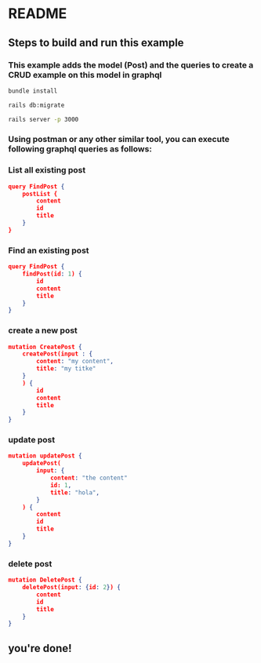 # README

## Steps to build and run this example

### This example adds the model (Post) and the queries to create a CRUD example on this model in graphql

```bash
bundle install
```

```bash
rails db:migrate
```

```bash
rails server -p 3000
```

### Using postman or any other similar tool, you can execute following graphql queries as follows:

### List all existing post
```json
query FindPost {
    postList {
        content
        id
        title
    }
}
```

### Find an existing post
```json
query FindPost {
    findPost(id: 1) {
        id
        content
        title
    }
} 
```

### create a new post
```json
mutation CreatePost {
    createPost(input : {
        content: "my content",
        title: "my titke"
    }
    ) {
        id
        content
        title
    }
}
```

### update post
```json
mutation updatePost {
    updatePost(
        input: {
            content: "the content"
            id: 1,
            title: "hola",
        }
    ) {
        content
        id
        title
    }
}
```

### delete post
```json
mutation DeletePost {
    deletePost(input: {id: 2}) {
        content
        id
        title
    }
}
```

## you're done!